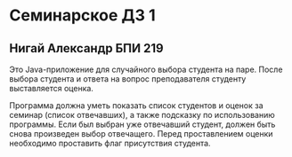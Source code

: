 # Семинарское ДЗ 1
## Нигай Александр БПИ 219

Это Java-приложение для случайного выбора студента на паре. После выбора студента и ответа на вопрос преподавателя студенту выставляется оценка.

Программа должна уметь показать список студентов и оценок за семинар (список отвечавших), а также подсказку по использованию программы. Если был выбран уже отвечавший студент, должен быть снова произведен выбор отвечащего. Перед проставлением оценки необходимо проставить флаг присутствия студента.

